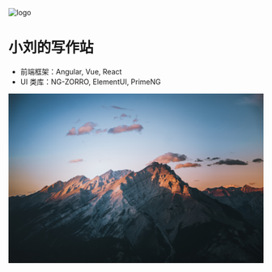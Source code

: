 ![logo](https://cdn.jsdelivr.net/gh/LauGaHo/blog-img@master/uPic/52206004.jpeg)

# 小刘的写作站

<!-- > 个人前端技术博客 -->

- 前端框架：Angular, Vue, React
- UI 类库：NG-ZORRO, ElementUI, PrimeNG

<!-- [GitHub](https://github.com/LauGaHo/LauGaHo.github.io) -->
<!-- [Get Started](#quick-start) -->

<!-- 背景图片 -->

![](_media/bd.jpg)
